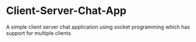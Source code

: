 # Client-Server-Chat-App
A simple client server chat application using socket programming which has support for multiple clients
